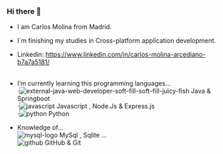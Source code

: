 ### Hi there 👋

- I am Carlos Molina from Madrid.
- I´m finishing my studies in Cross-platform application development.
- Linkedin: https://www.linkedin.com/in/carlos-molina-arcediano-b7a7a5181/<br><br>
- I’m currently learning this programming languages...<br>
 ·![external-java-web-developer-soft-fill-soft-fill-juicy-fish](https://user-images.githubusercontent.com/123653756/216587118-9a710ebb-2349-4dce-8484-351000186556.png)
Java & Springboot<br>
 ·![javascript](https://user-images.githubusercontent.com/123653756/216587681-a60a3835-e6ae-493b-8108-2cf500bd2319.png)
Javascript , Node.Js & Express.js<br>
 ·![python](https://user-images.githubusercontent.com/123653756/216589216-5637ce67-f161-4eac-a904-7b726a877b2c.png)
Python

- Knowledge of...<br>
![mysql-logo](https://user-images.githubusercontent.com/123653756/216589998-f35848e6-73ec-44ad-8a88-176ff5ab8bda.png)  MySql , Sqlite ...<br>
![github](https://user-images.githubusercontent.com/123653756/216591268-8af3e436-421e-4290-ae4f-531b77cb3e9c.png) GitHub & Git



<!--
**CarlosMolina7/CarlosMolina7** is a ✨ _special_ ✨ repository because its `README.md` (this file) appears on your GitHub profile.

Here are some ideas to get you started:

- 🔭 I’m currently working on ...
- 🌱 I’m currently learning ...
- 👯 I’m looking to collaborate on ...
- 🤔 I’m looking for help with ...
- 💬 Ask me about ...
- 📫 How to reach me: ...
- 😄 Pronouns: ...
- ⚡ Fun fact: ...
-->
